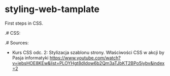 # styling-web-tamplate

First steps in CSS.

.# CSS:

.# Sources:

- Kurs CSS odc. 2: Stylizacja szablonu strony. Właściwości CSS w akcji by Pasja informatyki
https://www.youtube.com/watch?v=iebsHOE8KEw&list=PLOYHgt8dIdow6b2Qm3aTJbKT2BPo5iybv&index=2